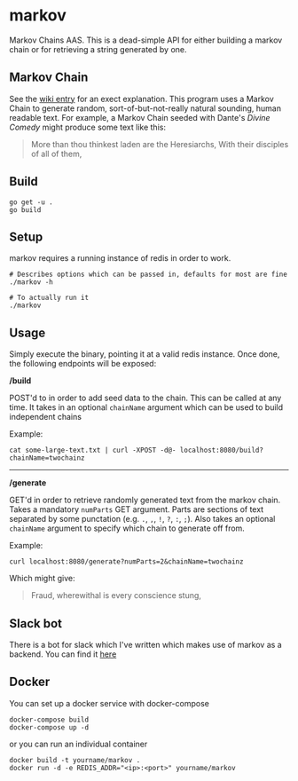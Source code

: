 # markov

Markov Chains AAS. This is a dead-simple API for either building a markov chain
or for retrieving a string generated by one.

## Markov Chain

See the [wiki entry](http://en.wikipedia.org/wiki/Markov_chain) for an exect
explanation. This program uses a Markov Chain to generate random,
sort-of-but-not-really natural sounding, human readable text. For example, a
Markov Chain seeded with Dante's _Divine Comedy_ might produce some text like
this:

> More than thou thinkest laden are the Heresiarchs, With their disciples of
> all of them,

## Build

    go get -u .
    go build

## Setup

markov requires a running instance of redis in order to work.

    # Describes options which can be passed in, defaults for most are fine
    ./markov -h

    # To actually run it
    ./markov


## Usage

Simply execute the binary, pointing it at a valid redis instance. Once done, the
following endpoints will be exposed:

__/build__

POST'd to in order to add seed data to the chain. This can be called at any
time. It takes in an optional `chainName` argument which can be used to build
independent chains

Example:

    cat some-large-text.txt | curl -XPOST -d@- localhost:8080/build?chainName=twochainz

-----

__/generate__

GET'd in order to retrieve randomly generated text from the markov chain. Takes
a mandatory `numParts` GET argument. Parts are sections of text separated by
some punctation (e.g. `.`, `,`, `!`, `?`, `:`, `;`). Also takes an optional
`chainName` argument to specify which chain to generate off from.

Example:

    curl localhost:8080/generate?numParts=2&chainName=twochainz

Which might give:
> Fraud, wherewithal is every conscience stung,

## Slack bot

There is a bot for slack which I've written which makes use of markov as a
backend. You can find it [here](/markovbot)

## Docker

You can set up a docker service with docker-compose

```
docker-compose build
docker-compose up -d
```

or you can run an individual container

```
docker build -t yourname/markov .
docker run -d -e REDIS_ADDR="<ip>:<port>" yourname/markov 
```